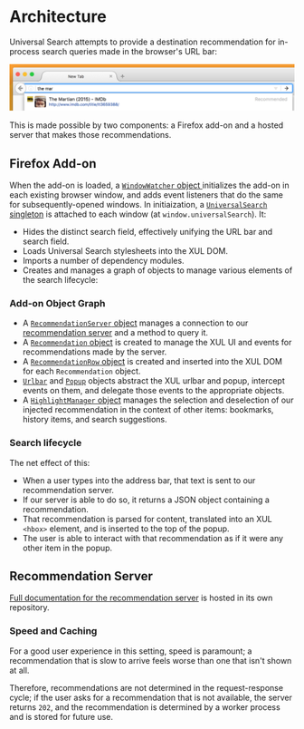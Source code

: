 # Architecture

Universal Search attempts to provide a destination recommendation for in-process search queries made in the browser's URL bar:

![Screenshot of Universal Search](images/screenshot.png)

This is made possible by two components: a Firefox add-on and a hosted server that makes those recommendations.


## Firefox Add-on

When the add-on is loaded, a [`WindowWatcher` object ](https://github.com/mozilla/universal-search/blob/master/lib/window-watcher.js) initializes the add-on in each existing browser window, and adds event listeners that do the same for subsequently-opened windows. In initiaization, a [`UniversalSearch` singleton](https://github.com/mozilla/universal-search/blob/master/lib/universal-search.js) is attached to each window (at `window.universalSearch`). It:

- Hides the distinct search field, effectively unifying the URL bar and search field.
- Loads Universal Search stylesheets into the XUL DOM.
- Imports a number of dependency modules.
- Creates and manages a graph of objects to manage various elements of the search lifecycle:


### Add-on Object Graph

- A [`RecommendationServer` object](https://github.com/mozilla/universal-search/blob/master/lib/recommendation-server.js) manages a connection to our [recommendation server](https://github.com/mozilla/universal-search-recommendation) and a method to query it.
- A [`Recommendation` object](https://github.com/mozilla/universal-search/blob/master/lib/ui/recommendation.js) is created to manage the XUL UI and events for recommendations made by the server.
- A [`RecommendationRow` object](https://github.com/mozilla/universal-search/blob/master/lib/ui/recommendation-row.js) is created and inserted into the XUL DOM for each `Recommendation` object.
- [`Urlbar`](https://github.com/mozilla/universal-search/blob/master/lib/ui/urlbar.js) and [`Popup`](https://github.com/mozilla/universal-search/blob/master/lib/ui/popup.js) objects abstract the XUL urlbar and popup, intercept events on them, and delegate those events to the appropriate objects.
- A [`HighlightManager` object](https://github.com/mozilla/universal-search/blob/master/lib/ui/highlight-manager.js) manages the selection and deselection of our injected recommendation in the context of other items: bookmarks, history items, and search suggestions.


### Search lifecycle

The net effect of this:

- When a user types into the address bar, that text is sent to our recommendation server.
- If our server is able to do so, it returns a JSON object containing a recommendation.
- That recommendation is parsed for content, translated into an XUL `<hbox>` element, and is inserted to the top of the popup.
- The user is able to interact with that recommendation as if it were any other item in the popup.


## Recommendation Server

[Full documentation for the recommendation server](https://github.com/mozilla/universal-search-recommendation/blob/master/README.md) is hosted in its own repository.


### Speed and Caching

For a good user experience in this setting, speed is paramount; a recommendation that is slow to arrive feels worse than one that isn't shown at all.

Therefore, recommendations are not determined in the request-response cycle; if the user asks for a recommendation that is not available, the server returns `202`, and the recommendation is determined by a worker process and is stored for future use.
